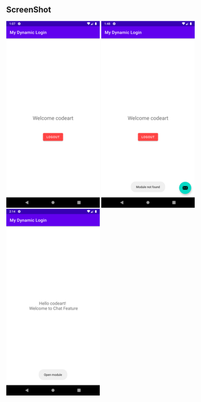 ## ScreenShot
<div>
    <img src="ss/before.png" alt="NotFound" width="250">
    <img src="ss/after.png" alt="NotFound" width="250">
    <img src="ss/success.png" alt="NotFound" width="250">
</div>